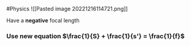 #Physics 
![[Pasted image 20221216114721.png]]

Have a **negative** focal length
### Use new equation $\frac{1}{S} + \frac{1}{s'} = \frac{1}{f}$



